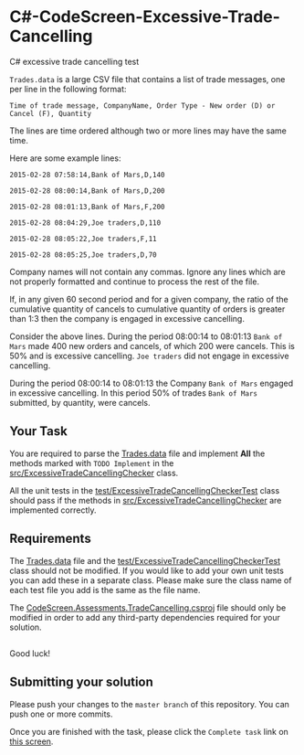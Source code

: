# C#-CodeScreen-Excessive-Trade-Cancelling
C# excessive trade cancelling test

`Trades.data` is a large CSV file that contains a list of trade messages, one per line in the
 following format:

`Time of trade message, CompanyName, Order Type - New order (D) or Cancel (F), Quantity`

The lines are time ordered although two or more lines may have the same time.

Here are some example lines:

`2015-02-28 07:58:14,Bank of Mars,D,140`

`2015-02-28 08:00:14,Bank of Mars,D,200`

`2015-02-28 08:01:13,Bank of Mars,F,200`

`2015-02-28 08:04:29,Joe traders,D,110`

`2015-02-28 08:05:22,Joe traders,F,11`

`2015-02-28 08:05:25,Joe traders,D,70`

Company names will not contain any commas. Ignore any lines which are not properly formatted and continue to process
the rest of the file.

If, in any given 60 second period and for a given company, the ratio of the cumulative quantity of cancels to cumulative
 quantity of orders is greater than 1:3 then the company is engaged in excessive cancelling.

Consider the above lines. During the period 08:00:14 to 08:01:13 `Bank of Mars` made 400 new orders and cancels,
of which 200 were cancels. This is 50% and is excessive cancelling. `Joe traders` did not engage in excessive cancelling.

During the period 08:00:14 to 08:01:13 the Company `Bank of Mars` engaged in excessive cancelling. In this period 50%
of trades `Bank of Mars` submitted, by quantity, were cancels.

## Your Task

You are required to parse the [Trades.data](Trades.data) file and implement **All** the methods marked with `TODO Implement` in the
[src/ExcessiveTradeCancellingChecker](src/ExcessiveTradeCancellingChecker.cs) class.

All the unit tests in the [test/ExcessiveTradeCancellingCheckerTest](test/ExcessiveTradeCancellingCheckerTest.cs) class should pass if the methods
in [src/ExcessiveTradeCancellingChecker](src/ExcessiveTradeCancellingChecker.cs) are implemented correctly.

## Requirements

The [Trades.data](Trades.data) file and the [test/ExcessiveTradeCancellingCheckerTest](test/ExcessiveTradeCancellingCheckerTest.cs) class should not be modified. If you would like
to add your own unit tests you can add these in a separate class. Please make sure the class name of each test file you add is the same as the file name.

The [CodeScreen.Assessments.TradeCancelling.csproj](CodeScreen.Assessments.TradeCancelling.csproj) file should only be modified in order to add any third-party dependencies required for your solution.

##

Good luck!

## Submitting your solution

Please push your changes to the `master branch` of this repository. You can push one or more commits. <br>

Once you are finished with the task, please click the `Complete task` link on <a href="https://app.codescreen.dev/#/codescreentest6a12c226-d2e1-4a78-8ed2-1efd3887a7da" target="_blank">this screen</a>.